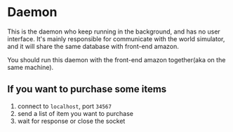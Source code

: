 # Daemon

This is the daemon who keep running in the background, and has no user interface. It's mainly responsible for communicate with the world simulator, and it will share the same database with front-end amazon.

You should run this daemon with the front-end amazon together(aka on the same machine).

## If you want to purchase some items

1. connect to `localhost`, port `34567`
2. send a list of item you want to purchase
3. wait for response or close the socket